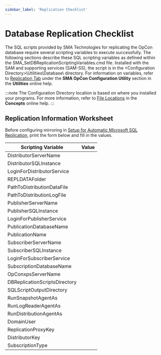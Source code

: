 ```yaml
---
sidebar_label: 'Replication Checklist'
---
```


# Database Replication Checklist

The SQL scripts provided by SMA Technologies for replicating the OpCon database require several scripting variables to execute successfully. The following sections describe these SQL scripting variables as defined within the SMA_SetDBReplicationScriptingVariables.cmd file. Installed with the SAM and supporting services (SAM-SS), the script is in the <Configuration Directory\>\\Utilities\\Database\\ directory. For information on variables, refer to [Replication Tab](../../utilities/Graphical-Utilities/SMA-OpCon-Configuration-Utility.md#Replicat) under the **SMA OpCon Configuration Utility** section in the **Utilities** online help.

:::note
The Configuration Directory location is based on where you installed your programs. For more information, refer to [File Locations](../../file-locations.md) in the **Concepts** online help.
:::

## Replication Information Worksheet

Before configuring mirroring in [Setup for Automatic Microsoft SQL Replication](Setup-for-Automatic-Microsoft-SQL-Replication.md), print the form below and fill in the values.

|Scripting Variable|Value|
|--- |--- |
|DistributorServerName||
|DistributorSQLInstance||
|LoginForDistributorService||
|REPLDATAFolder||
|PathToDistributionDataFile||
|PathToDistributionLogFile||
|PublisherServerName||
|PublisherSQLInstance||
|LoginForPublisherService||
|PublicationDatabaseName||
|PublicationName||
|SubscriberServerName||
|SubscriberSQLInstance||
|LoginForSubscriberService||
|SubscriptionDatabaseName||
|OpConxpsServerName||
|DBReplicationScriptsDirectory||
|SQLScriptOutputDirectory||
|RunSnapshotAgentAs||
|RunLogReaderAgentAs||
|RunDistributionAgentAs||
|DomainUser||
|ReplicationProxyKey||
|DistributorKey||
|SubscriptionType||
  